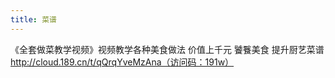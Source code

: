 ```yaml
---
title: 菜谱
---
```

《全套做菜教学视频》视频教学各种美食做法 价值上千元 饕餮美食 提升厨艺菜谱 
http://cloud.189.cn/t/qQrqYveMzAna（访问码：191w）
